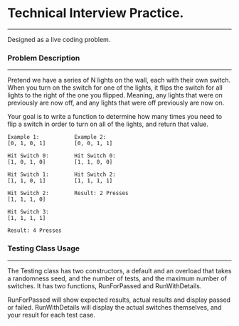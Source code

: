 # Technical Interview Practice.
---
Designed as a live coding problem.


### Problem Description
---
Pretend we have a series of N lights on the wall, each with their own switch.
When you turn on the switch for one of the lights, it flips the 
switch for all lights to the right of the one you flipped. Meaning, any lights that were
on previously are now off, and any lights that were off previously are now on.

Your goal is to write a function to determine how many times you need to flip a switch in order to 
turn on all of the lights, and return that value.
```
Example 1:           Example 2:
[0, 1, 0, 1]         [0, 0, 1, 1]        

Hit Switch 0:        Hit Switch 0:        
[1, 0, 1, 0]         [1, 1, 0, 0]        

Hit Switch 1:        Hit Switch 2:        
[1, 1, 0, 1]         [1, 1, 1, 1]        

Hit Switch 2:        Result: 2 Presses        
[1, 1, 1, 0]                

Hit Switch 3:
[1, 1, 1, 1]

Result: 4 Presses
```

### Testing Class Usage
---
The Testing class has two constructors, a default and an overload that takes a randomness seed, and the number of tests, and the maximum number of switches. 
It has two functions, RunForPassed and RunWithDetails.

RunForPassed will show expected results, actual results and display passed or failed.
RunWithDetails will display the actual switches themselves, and your result for each test case.

